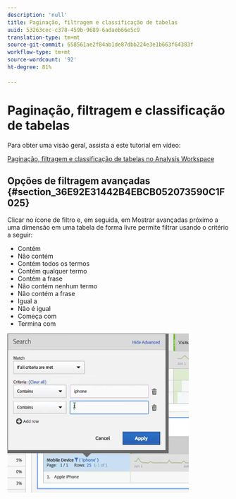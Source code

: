 ```yaml
---
description: 'null'
title: Paginação, filtragem e classificação de tabelas
uuid: 53263cec-c378-459b-9689-6adaeb66e5c9
translation-type: tm+mt
source-git-commit: 658561ae2f84ab1de87dbb224e3e1b663f64383f
workflow-type: tm+mt
source-wordcount: '92'
ht-degree: 81%

---
```



# Paginação, filtragem e classificação de tabelas

Para obter uma visão geral, assista a este tutorial em vídeo:

[Paginação, filtragem e classificação de tabelas no Analysis Workspace](https://docs.adobe.com/content/help/en/analytics-learn/tutorials/analysis-workspace/building-freeform-tables/pagination-filtering-sorting-tables.html)

## Opções de filtragem avançadas {#section_36E92E31442B4EBCB052073590C1F025}

Clicar no ícone de filtro e, em seguida, em Mostrar avançadas próximo a uma dimensão em uma tabela de forma livre permite filtrar usando o critério a seguir:

* Contém
* Não contém
* Contém todos os termos
* Contém qualquer termo
* Contém a frase
* Não contém nenhum termo
* Não contém a frase
* Igual a
* Não é igual
* Começa com
* Termina com

![](assets/advanced-filter.png)

